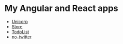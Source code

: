 <h1>My Angular and React apps</h1>

<ul>
	<li><a href="https://almalib.github.io/unicorp/">Unicorp</a></li>
	<li><a href="https://almalib.github.io/store/">Store</a></li>
	<li><a href="https://almalib.github.io/todoList/">TodoList</a></li>
	<li><a href="https://almalib.github.io/todoList/">no-twitter</a></li>
</ul>
    
